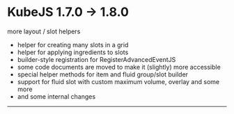 # KubeJS 1.7.0 -> 1.8.0

more layout / slot helpers

- helper for creating many slots in a grid
- helper for applying ingredients to slots
- builder-style registration for RegisterAdvancedEventJS
- some code documents are moved to make it (slightly) more accessible
- special helper methods for item and fluid group/slot builder
- support for fluid slot with custom maximum volume, overlay and some more
- and some internal changes

---
